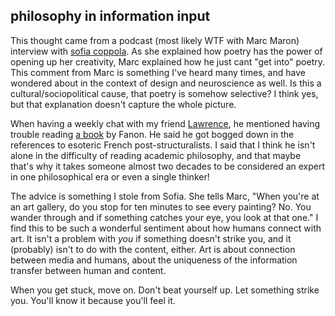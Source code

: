 ## philosophy in information input 

This thought came from a podcast (most likely WTF with Marc Maron) interview with [sofia coppola](http://www.wtfpod.com/podcast/episode-822-sofia-coppola). As she explained how poetry has the power of opening up her creativity, Marc explained how he just cant "get into" poetry. This comment from Marc is something I've heard many times, and have wondered about in the context of design and neuroscience as well. Is this a cultural/sociopolitical cause, that poetry is somehow selective? I think yes, but that explanation doesn't capture the whole picture.

When having a weekly chat with my friend [Lawrence](http://www.lawrencebarrinerii.com/), he mentioned having trouble reading [a book](https://en.wikipedia.org/wiki/The_Wretched_of_the_Earth) by Fanon. He said he got bogged down in the references to esoteric French post-structuralists. I said that I think he isn't alone in the difficulty of reading academic philosophy, and that maybe that's why it takes someone almost two decades to be considered an expert in one philosophical era or even a single thinker! 

The advice is something I stole from Sofia. She tells Marc, "When you're at an art gallery, do you stop for ten minutes to see every painting? No. You wander through and if something catches your eye, you look at that one." I find this to be such a wonderful sentiment about how humans connect with art. It isn't a problem with *you* if something doesn't strike you, and it (probably) isn't to do with the content, either. Art is about connection between media and humans, about the uniqueness of the information transfer between human and content. 

When you get stuck, move on. Don't beat yourself up. Let something strike you. You'll know it because you'll feel it. 
